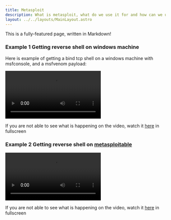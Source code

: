 ```yaml
---
title: Metasploit
description: What is metasploit, what do we use it for and how can we use it. 
layout: ../../layouts/MainLayout.astro
---
```


This is a fully-featured page, written in Markdown!

### Example 1 Getting reverse shell on windows machine

Here is example of getting a bind tcp shell on a windows machine with msfconsole, and a msfvenom payload:

![Windows video](/src/pages/en/videos/2021-09-26_14-31-23.mp4)

If you are not able to see what is happening on the video, watch it [here](/src/pages/en/videos/2021-09-26_14-31-23.mp4) in fullscreen

### Example 2 Getting reverse shell on [metasploitable](page-metasploitable)

![metasploitable video](/src/pages/en/videos/2021-09-24_14-03-09.mp4)

If you are not able to see what is happening on the video, watch it [here](/src/pages/en/videos/2021-09-24_14-03-09.mp4) in fullscreen